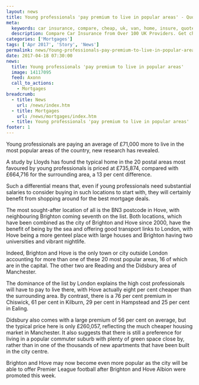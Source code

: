 ```yaml
---
layout: news
title: Young professionals 'pay premium to live in popular areas' - Quotezone.co.uk
meta:
  keywords: car insurance, compare, cheap, uk, van, home, insure, quotes, online, comparison, bike, loans, life
  description: Compare Car Insurance from Over 100 UK Providers. Get cheap quotes online now using our fast, free, secure comparison site
categories: ['Mortgages']
tags: ['Apr 2017', 'Story', 'News']
permalink: news/Young-professionals-pay-premium-to-live-in-popular-areas-.htm
date: 2017-04-18 07:30:00
news:
  title: Young professionals 'pay premium to live in popular areas'
  image: 14117095
  feed: Axonn
  call_to_actions:
    - Mortgages
breadcrumb:
  - title: News
    url: /news/index.htm
  - title: Mortgages
    url: /news/mortgages/index.htm
  - title: Young professionals 'pay premium to live in popular areas'
footer: 1
---
```


Young professionals are paying an average of &pound;71,000 more to live in the most popular areas of the country, new research has revealed.

A study by Lloyds has found the typical home in the 20 postal areas most favoured by young professionals is priced at &pound;735,874, compared with &pound;664,716 for the surrounding area, a 13 per cent difference.

Such a differential means that, even if young professionals need substantial salaries to consider buying in such locations to start with, they will certainly benefit from shopping around for the best mortgage deals.&nbsp;

The most sought-after location of all is the BN3 postcode in Hove, with neighbouring Brighton coming seventh on the list. Both locations, which have been combined as the city of Brighton and Hove since 2000, have the benefit of being by the sea and offering good transport links to London, with Hove being a more genteel place with large houses and Brighton having two universities and vibrant nightlife.

Indeed, Brighton and Hove is the only town or city outside London accounting for more than one of these 20 most popular areas, 16 of which are in the capital. The other two are Reading and the Didsbury area of Manchester.

The dominance of the list by London explains the high cost professionals will have to pay to live there, with Hove actually eight per cent cheaper than the surrounding area. By contrast, there is a 76 per cent premium in Chiswick, 61 per cent in Kilburn, 29 per cent in Hampstead and 25 per cent in Ealing.&nbsp;

Didsbury also comes with a large premium of 56 per cent on average, but the typical price here is only &pound;260,057, reflecting the much cheaper housing market in Manchester. It also suggests that there is still a preference for living in a popular commuter suburb with plenty of green space close by, rather than in one of the thousands of new apartments that have been built in the city centre.

Brighton and Hove may now become even more popular as the city will be able to offer Premier League football after Brighton and Hove Albion were promoted this week. &nbsp;&nbsp;

